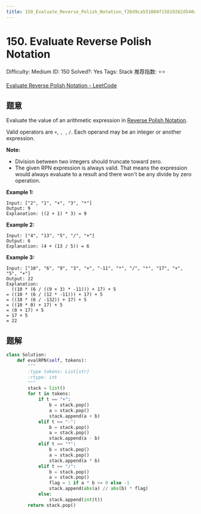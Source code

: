 ```yaml
---
title: 150_Evaluate_Reverse_Polish_Notation_f26d9ca551004f15819262d540a0b0d1
---
```


# 150. Evaluate Reverse Polish Notation

Difficulty: Medium
ID: 150
Solved?: Yes
Tags: Stack
推荐指数: ⭐⭐

[Evaluate Reverse Polish Notation - LeetCode](https://leetcode.com/problems/evaluate-reverse-polish-notation/)

## 题意

Evaluate the value of an arithmetic expression in [Reverse Polish Notation](http://en.wikipedia.org/wiki/Reverse_Polish_notation).

Valid operators are `+`, ``, ``, `/`. Each operand may be an integer or another expression.

**Note:**

- Division between two integers should truncate toward zero.
- The given RPN expression is always valid. That means the expression would always evaluate to a result and there won't be any divide by zero operation.

**Example 1:**

```
Input: ["2", "1", "+", "3", "*"]
Output: 9
Explanation: ((2 + 1) * 3) = 9

```

**Example 2:**

```
Input: ["4", "13", "5", "/", "+"]
Output: 6
Explanation: (4 + (13 / 5)) = 6

```

**Example 3:**

```
Input: ["10", "6", "9", "3", "+", "-11", "*", "/", "*", "17", "+", "5", "+"]
Output: 22
Explanation: 
  ((10 * (6 / ((9 + 3) * -11))) + 17) + 5
= ((10 * (6 / (12 * -11))) + 17) + 5
= ((10 * (6 / -132)) + 17) + 5
= ((10 * 0) + 17) + 5
= (0 + 17) + 5
= 17 + 5
= 22
```

## 题解

```python
class Solution:
    def evalRPN(self, tokens):
        """
        :type tokens: List[str]
        :rtype: int
        """
        stack = list()
        for t in tokens:
            if t == "+":
                b = stack.pop()
                a = stack.pop()
                stack.append(a + b)
            elif t == "-":
                b = stack.pop()
                a = stack.pop()
                stack.append(a - b)
            elif t == "*":
                b = stack.pop()
                a = stack.pop()
                stack.append(a * b)
            elif t == "/":
                b = stack.pop()
                a = stack.pop()
                flag = 1 if a * b >= 0 else -1
                stack.append(abs(a) // abs(b) * flag)
            else:
                stack.append(int(t))
        return stack.pop()
```